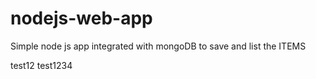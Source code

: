 # nodejs-web-app
Simple node js app integrated with mongoDB to save and list the ITEMS

test12
test1234
